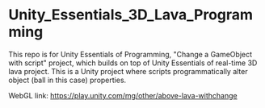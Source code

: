 # Unity_Essentials_3D_Lava_Programming
 This repo is for Unity Essentials of Programming, "Change a GameObject with script" project, which builds on top of Unity Essentials of real-time 3D lava project. This is a Unity project where scripts programmatically alter object (ball in this case) properties.

WebGL link: https://play.unity.com/mg/other/above-lava-withchange
